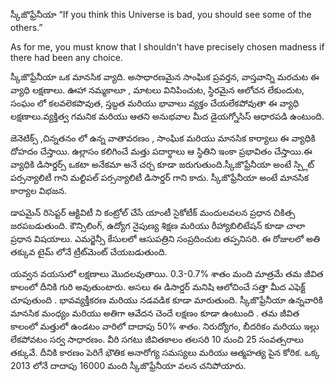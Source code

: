స్కీజొఫ్రేనీయా
 “If you think this Universe is bad, you should see some of the others.”

As for me, you must know that I shouldn't have precisely chosen madness if there had been any choice.

స్కీజొఫ్రేనీయా ఒక మానసిక వ్యాది. 
అసాధారణమైన సాంఘిక ప్రవర్తన, వాస్తవాన్ని మరచుట ఈ వ్యాధి లక్షణాలు. ఊహా నమ్మకాలూ , మాటలు వినిపించుట, స్థిరమైన ఆలోచన లేకుందుట, సంఘం లో  కలవలెకపొవుత, స్తబ్దత మరియు భావాలు వ్యక్తం చేయలేకపోవుతా ఈ వ్యాధి లక్షణాలు.వ్యక్తిత్వ గమనిక మరియు ఆతని అనుభవాల మీద డైయగ్నోసిస్ ఆధారపడి ఉంటుంది.

 జెనెటిక్స్ ,చిన్నతనం లో ఉన్న వాతావరణం , సాంఘిక మరియు మానసిక కార్యాలు ఈ వ్యాధికి దోహదం చేస్తాయి.
 ఉల్లాసం కలిగించే మత్తు పదార్థాలు ఆ స్థితిని ఇంకా ప్రభావితం చేస్తాయి.ఈ వ్యాధికి డిసార్డర్స్ ఒకటా అనేకమా అనే చర్చ కూడా జరుగుతుంది.స్కీజొఫ్రేనీయా అంటే స్ప్లిట్ పర్సన్యాలిటీ గాని మల్టిపల్ పర్సన్యాలిటీ డిసార్డర్ గాని కాదు.
స్కీజొఫ్రేనీయా అంటే మానసిక కార్యాల విభజన.


డాపమైన్ రిసెప్టర్ ఆక్టివిటీ ని కంట్రోల్ చేసే యాంటీ సైకోటీక్ మందులవలన ప్రధాన చికిత్స జరపబడుతుంది.
కౌన్సిలింగ్, ఉద్యోగ నైపుణ్య శిక్షణ మరియు రీహ్యాబిలిటేషన్ కూడా చాలా ప్రధాన విషయాలు.
ఎమర్జెన్సీ కేసులలో ఆసుపత్రిని సంప్రదించుట తప్పనిసరి.
ఈ రోజులలో అతి తక్కువ టైమ్ లోనే ట్రీట్‌మెంట్ చేయబడుతుంది.

యవ్వన వయసులో లక్షణాలు మొదలవుతాయి. 
0.3-0.7% శాతం మంది మాత్రమే తమ జీవిత కాలంలో దీనికి గురి అవుతుంటారు.
అసలు ఈ డిసార్డర్ మనిషి ఆలోచించే సత్తా మీద ఎఫెక్ట్ చూపుతుంది . భావవ్యక్తీకరణ మరియు నడవడిక కూడా మారుతుంది.
స్కీజొఫ్రేనీయా ఉన్నవారికి మానసిక మంధ్యం మరియు అతిగా ఆవేదన చెందే లక్షణం కూడా ఉంటుంది . తమ జీవిత కాలంలో మత్తులో ఉండటం వారిలో దాదాపు 50% శాతం.
నిరుద్యోగం, బీదరికం మరియు ఇల్లు లేకపోవటం సర్వ సాధారణం. వీరి సగటు జీవితకాలం తలసరి 10 నుంచి 25 సంవత్సరాలు తక్కువే. దీనికి కారణం పెరిగే భౌతిక అనారోగ్య సమస్యలు మరియు ఆత్మహత్య పైన కోరిక.
ఒక్క 2013 లోనే దాదాపు 16000  మంది స్కీజొఫ్రేనీయా వలన చనిపోయారు.
